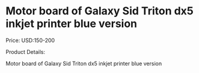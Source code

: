 # Motor board of Galaxy Sid Triton dx5 inkjet printer blue version

Price: USD:150-200

Product Details:

Motor board of Galaxy Sid Triton dx5 inkjet printer blue version